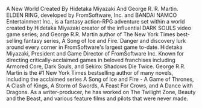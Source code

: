 A New World Created By Hidetaka Miyazaki And George R. R. Martin. ELDEN RING, developed by FromSoftware, Inc. and BANDAI NAMCO Entertainment Inc., is a fantasy action-RPG adventure set within a world created by Hidetaka Miyazaki creator of the influential DARK SOULS video game series; and George R.R. Martin author of The New York Times best-selling fantasy series, A Song of Ice and Fire. Danger and discovery lurk around every corner in FromSoftware's largest game to-date. Hidetaka Miyazaki, President and Game Director of FromSoftware Inc. Known for directing critically-acclaimed games in beloved franchises including Armored Core, Dark Souls, and Sekiro: Shadows Die Twice. George R.R. Martin is the #1 New York Times bestselling author of many novels, including the acclaimed series A Song of Ice and Fire - A Game of Thrones, A Clash of Kings, A Storm of Swords, A Feast For Crows, and A Dance with Dragons. As a writer-producer, he has worked on The Twilight Zone, Beauty and the Beast, and various feature films and pilots that were never made.
